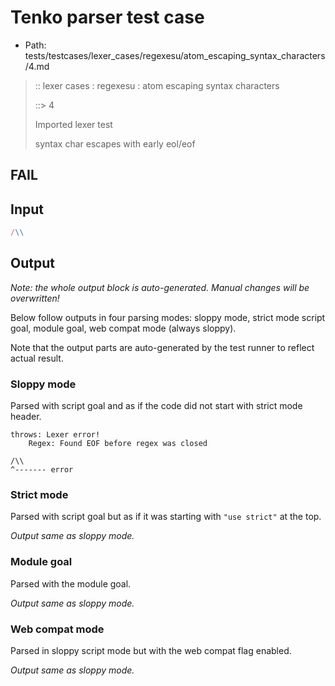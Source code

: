 # Tenko parser test case

- Path: tests/testcases/lexer_cases/regexesu/atom_escaping_syntax_characters/4.md

> :: lexer cases : regexesu : atom escaping syntax characters
>
> ::> 4
>
> Imported lexer test
>
> syntax char escapes with early eol/eof

## FAIL

## Input

`````js
/\\
`````

## Output

_Note: the whole output block is auto-generated. Manual changes will be overwritten!_

Below follow outputs in four parsing modes: sloppy mode, strict mode script goal, module goal, web compat mode (always sloppy).

Note that the output parts are auto-generated by the test runner to reflect actual result.

### Sloppy mode

Parsed with script goal and as if the code did not start with strict mode header.

`````
throws: Lexer error!
    Regex: Found EOF before regex was closed

/\\
^------- error
`````

### Strict mode

Parsed with script goal but as if it was starting with `"use strict"` at the top.

_Output same as sloppy mode._

### Module goal

Parsed with the module goal.

_Output same as sloppy mode._

### Web compat mode

Parsed in sloppy script mode but with the web compat flag enabled.

_Output same as sloppy mode._
